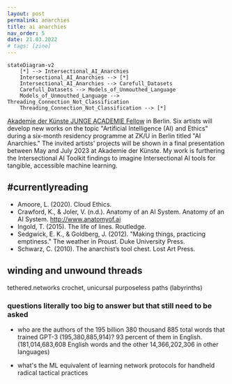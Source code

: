 ```yaml
---
layout: post
permalink: anarchies
title: ai anarchies
nav_order: 5
date: 21.03.2022 
# tags: [zine]
---
```


```mermaid!
stateDiagram-v2
    [*] --> Intersectional_AI_Anarchies
    Intersectional_AI_Anarchies --> [*]
    Intersectional_AI_Anarchies --> Carefull_Datasets
    Carefull_Datasets --> Models_of_Unmouthed_Language
    Models_of_Unmouthed_Language --> Threading_Connection_Not_Classification
    Threading_Connection_Not_Classification --> [*]
```

[Akademie der Künste JUNGE ACADEMIE Fellow](https://www.adk.de/en/academy/young-academy/ai-anarchies/) in Berlin. Six artists will develop new works on the topic "Artificial Intelligence (AI) and Ethics" during a six-month residency programme at ZK/U in Berlin titled "AI Anarchies." The invited artists' projects will be shown in a final presentation between May and July 2023 at Akademie der Künste. My work is furthering the Intersectional AI Toolkit findings to imagine Intersectional AI tools for tangible, accessible machine learning. 

## #currentlyreading

- Amoore, L. (2020). Cloud Ethics.
- Crawford, K., & Joler, V. (n.d.). Anatomy of an AI System. Anatomy of an AI System. http://www.anatomyof.ai
- Ingold, T. (2015). The life of lines. Routledge.
- Sedgwick, E. K., & Goldberg, J. (2012). "Making things, practicing emptiness." The weather in Proust. Duke University Press. 
- Schwarz, C. (2010). The anarchist’s tool chest. Lost Art Press.


## winding and unwound threads
tethered.networks
crochet, unicursal purposeless paths (labyrinths)

### questions literally too big to answer but that still need to be asked
- who are the authors of the 195 billion 380 thousand 885 total words that trained GPT-3 (195,380,885,914)? 93 percent of them in English. (181,014,683,608 English words and the other 14,366,202,306 in other languages)

- what's the ML equivalent of learning network protocols for handheld radical tactical practices

    
